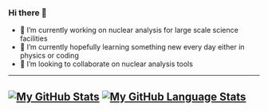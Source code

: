 ### Hi there 👋

- 🔭 I’m currently working on nuclear analysis for large scale science facilities
- 🌱 I’m currently hopefully learning something new every day either in physics or coding
- 👯 I’m looking to collaborate on nuclear analysis tools


---
[![My GitHub Stats](https://github-readme-stats.vercel.app/api/?username=py1sl&count_private=true&theme=tokyonight&showicons=true)]()
[![My GitHub Language Stats](https://github-readme-stats.vercel.app/api/top-langs/?username=py1sl&langs_count=5&theme=tokyonight)]()
---

<!--
**py1sl/py1sl** is a ✨ _special_ ✨ repository because its `README.md` (this file) appears on your GitHub profile.

Here are some ideas to get you started:

- 
-  ...
- 👯 I’m looking to collaborate on ...
- 🤔 I’m looking for help with ...
- 💬 Ask me about ...
- 📫 How to reach me: ...
- 😄 Pronouns: ...
- ⚡ Fun fact: ...
-->
